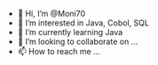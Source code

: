 - 👋 Hi, I’m @Moni70
- 👀 I’m interested in Java, Cobol, SQL
- 🌱 I’m currently learning Java
- 💞️ I’m looking to collaborate on ...
- 📫 How to reach me ...

<!---
Moni70/Moni70 is a ✨ special ✨ repository because its `README.md` (this file) appears on your GitHub profile.
You can click the Preview link to take a look at your changes.
--->
